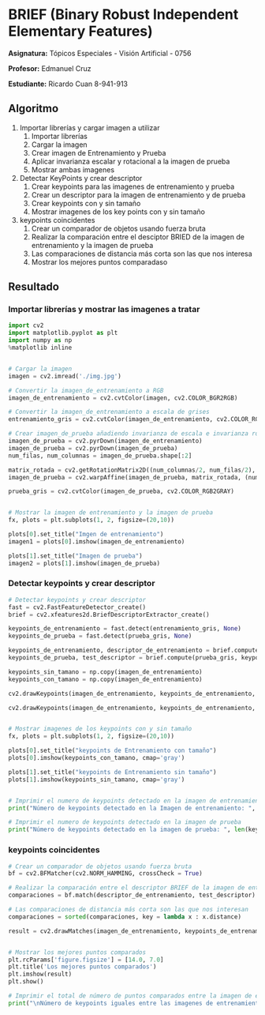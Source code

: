 # BRIEF (Binary Robust Independent Elementary Features)

**Asignatura:** Tópicos Especiales - Visión Artificial -  0756

**Profesor:** Edmanuel Cruz

**Estudiante:** Ricardo Cuan 8-941-913

## Algoritmo

1. Importar librerías y cargar imagen a utilizar
   1. Importar librerías
   2. Cargar la imagen
   3. Crear imagen de Entrenamiento y Prueba
   4. Aplicar invarianza escalar y rotacional a la imagen de prueba
   5. Mostrar ambas imagenes
2. Detectar KeyPoints y crear descriptor
   1. Crear keypoints para las imagenes de entrenamiento y prueba
   2. Crear un descriptor para la imagen de entrenamiento y de prueba
   3. Crear keypoints con y sin tamaño
   4. Mostrar imagenes de los key points con y sin tamaño
3. keypoints coincidentes
   1. Crear un comparador de objetos usando fuerza bruta
   2. Realizar la comparación entre el desciptor BRIED de la imagen de entrenamiento y la imagen de prueba
   3. Las comparaciones de distancia más corta son las que nos interesa
   4. Mostrar los mejores puntos comparadaso

## Resultado

### Importar librerías y mostrar las imagenes a tratar

```python
import cv2
import matplotlib.pyplot as plt
import numpy as np
%matplotlib inline


# Cargar la imagen
imagen = cv2.imread('./img.jpg')

# Convertir la imagen_de_entrenamiento a RGB
imagen_de_entrenamiento = cv2.cvtColor(imagen, cv2.COLOR_BGR2RGB)

# Convertir la imagen_de_entrenamiento a escala de grises
entrenamiento_gris = cv2.cvtColor(imagen_de_entrenamiento, cv2.COLOR_RGB2GRAY)

# Crear imagen_de_prueba añadiendo invarianza de escala e invarianza rotacional
imagen_de_prueba = cv2.pyrDown(imagen_de_entrenamiento)
imagen_de_prueba = cv2.pyrDown(imagen_de_prueba)
num_filas, num_columnas = imagen_de_prueba.shape[:2]

matrix_rotada = cv2.getRotationMatrix2D((num_columnas/2, num_filas/2), 30, 1)
imagen_de_prueba = cv2.warpAffine(imagen_de_prueba, matrix_rotada, (num_columnas, num_filas))

prueba_gris = cv2.cvtColor(imagen_de_prueba, cv2.COLOR_RGB2GRAY)


# Mostrar la imagen de entrenamiento y la imagen de prueba
fx, plots = plt.subplots(1, 2, figsize=(20,10))

plots[0].set_title("Imgen de entrenamiento")
imagen1 = plots[0].imshow(imagen_de_entrenamiento)

plots[1].set_title("Imagen de prueba")
imagen2 = plots[1].imshow(imagen_de_prueba)
```

### Detectar keypoints y crear descriptor

```python
# Detectar keypoints y crear descriptor
fast = cv2.FastFeatureDetector_create() 
brief = cv2.xfeatures2d.BriefDescriptorExtractor_create()

keypoints_de_entrenamiento = fast.detect(entrenamiento_gris, None)
keypoints_de_prueba = fast.detect(prueba_gris, None)

keypoints_de_entrenamiento, descriptor_de_entrenamiento = brief.compute(entrenamiento_gris, keypoints_de_entrenamiento)
keypoints_de_prueba, test_descriptor = brief.compute(prueba_gris, keypoints_de_prueba)

keypoints_sin_tamano = np.copy(imagen_de_entrenamiento)
keypoints_con_tamano = np.copy(imagen_de_entrenamiento)

cv2.drawKeypoints(imagen_de_entrenamiento, keypoints_de_entrenamiento, keypoints_sin_tamano, color = (0, 255, 0))

cv2.drawKeypoints(imagen_de_entrenamiento, keypoints_de_entrenamiento, keypoints_con_tamano, flags = cv2.DRAW_MATCHES_FLAGS_DRAW_RICH_KEYPOINTS)


# Mostrar imagenes de los keypoints con y sin tamaño
fx, plots = plt.subplots(1, 2, figsize=(20,10))

plots[0].set_title("keypoints de Entrenamiento con tamaño")
plots[0].imshow(keypoints_con_tamano, cmap='gray')

plots[1].set_title("keypoints de Entrenamiento sin tamaño")
plots[1].imshow(keypoints_sin_tamano, cmap='gray')


# Imprimir el numero de keypoints detectado en la imagen de entrenamiento
print("Número de keypoints detectado en la Imagen de entrenamiento: ", len(keypoints_de_entrenamiento))

# Imprimir el numero de keypoints detectado en la imagen de prueba
print("Número de keypoints detectado en la imagen de prueba: ", len(keypoints_de_prueba))
```

### keypoints coincidentes

```python
# Crear un comparador de objetos usando fuerza bruta
bf = cv2.BFMatcher(cv2.NORM_HAMMING, crossCheck = True)

# Realizar la comparación entre el descriptor BRIEF de la imagen de entrenamiento y la imagen de prueba
comparaciones = bf.match(descriptor_de_entrenamiento, test_descriptor)

# Las comparaciones de distancia más corta son las que nos interesan 
comparaciones = sorted(comparaciones, key = lambda x : x.distance)

result = cv2.drawMatches(imagen_de_entrenamiento, keypoints_de_entrenamiento, prueba_gris, keypoints_de_prueba, comparaciones, prueba_gris, flags = 2)


# Mostrar los mejores puntos comparados
plt.rcParams['figure.figsize'] = [14.0, 7.0]
plt.title('Los mejores puntos comparados')
plt.imshow(result)
plt.show()

# Imprimir el total de número de puntos comparados entre la imagen de entrenamiento y la imagen de prueba
print("\nNúmero de keypoints iguales entre las imagenes de entrenamiento y las imagenes de prueba: ", len(comparaciones))
```
